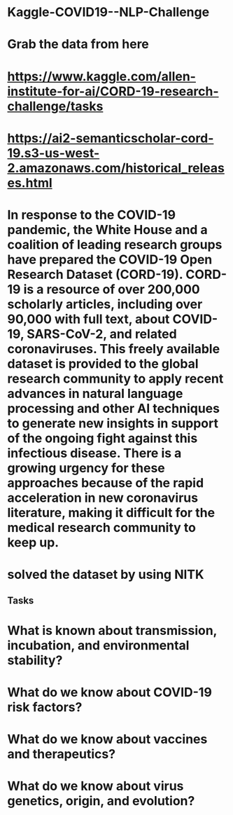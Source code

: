 # Kaggle-COVID19--NLP-Challenge

# Grab the data from here
# https://www.kaggle.com/allen-institute-for-ai/CORD-19-research-challenge/tasks
# https://ai2-semanticscholar-cord-19.s3-us-west-2.amazonaws.com/historical_releases.html

# In response to the COVID-19 pandemic, the White House and a coalition of leading research groups have prepared the COVID-19 Open Research Dataset (CORD-19). CORD-19 is a resource of over 200,000 scholarly articles, including over 90,000 with full text, about COVID-19, SARS-CoV-2, and related coronaviruses. This freely available dataset is provided to the global research community to apply recent advances in natural language processing and other AI techniques to generate new insights in support of the ongoing fight against this infectious disease. There is a growing urgency for these approaches because of the rapid acceleration in new coronavirus literature, making it difficult for the medical research community to keep up.
# solved the dataset by using NlTK

## Tasks
# What is known about transmission, incubation, and environmental stability?
# What do we know about COVID-19 risk factors?
# What do we know about vaccines and therapeutics?
# What do we know about virus genetics, origin, and evolution?




